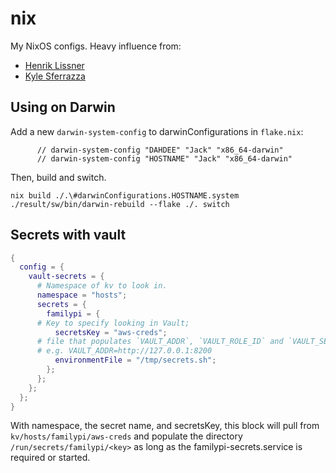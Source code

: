 # nix

My NixOS configs. Heavy influence from:

- [Henrik Lissner](https://github.com/hlissner/dotfiles/)
- [Kyle Sferrazza](https://gitlab.com/kylesferrazza/nix/)


## Using on Darwin

Add a new `darwin-system-config` to darwinConfigurations in `flake.nix`:
```
      // darwin-system-config "DAHDEE" "Jack" "x86_64-darwin"
      // darwin-system-config "HOSTNAME" "Jack" "x86_64-darwin"
```
Then, build and switch.
```
nix build ./.\#darwinConfigurations.HOSTNAME.system
./result/sw/bin/darwin-rebuild --flake ./. switch
```

## Secrets with vault 

```nix
{
  config = {
    vault-secrets = {
      # Namespace of kv to look in.
      namespace = "hosts";
      secrets = {
        familypi = {
	  # Key to specify looking in Vault;
          secretsKey = "aws-creds";
	  # file that populates `VAULT_ADDR`, `VAULT_ROLE_ID` and `VAULT_SECRET_ID` in the env
	  # e.g. VAULT_ADDR=http://127.0.0.1:8200
          environmentFile = "/tmp/secrets.sh";
        };
      };
    };
  };
}
```

With namespace, the secret name, and secretsKey, this block will
pull from `kv/hosts/familypi/aws-creds` and populate the directory
`/run/secrets/familypi/<key>` as long as the familypi-secrets.service is 
required or started.


